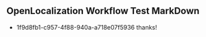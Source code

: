 ## OpenLocalization Workflow Test MarkDown
* 1f9d8fb1-c957-4f88-940a-a718e07f5936 thanks!

<!--HONumber=Sep16_HO1-->


